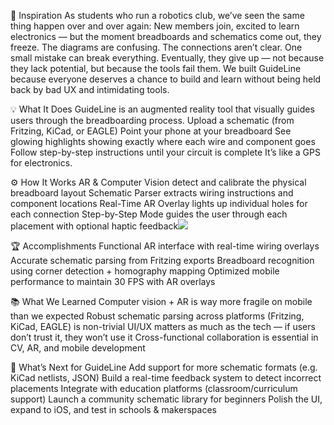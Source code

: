 🧠 Inspiration
As students who run a robotics club, we’ve seen the same thing happen over and over again:
New members join, excited to learn electronics — but the moment breadboards and schematics come out, they freeze.
The diagrams are confusing.
The connections aren’t clear.
One small mistake can break everything.
Eventually, they give up — not because they lack potential, but because the tools fail them.
We built GuideLine because everyone deserves a chance to build and learn without being held back by bad UX and intimidating tools.

💡 What It Does
GuideLine is an augmented reality tool that visually guides users through the breadboarding process.
Upload a schematic (from Fritzing, KiCad, or EAGLE)
Point your phone at your breadboard
See glowing highlights showing exactly where each wire and component goes
Follow step-by-step instructions until your circuit is complete
It’s like a GPS for electronics.


⚙️ How It Works
AR & Computer Vision detect and calibrate the physical breadboard layout
Schematic Parser extracts wiring instructions and component locations
Real-Time AR Overlay lights up individual holes for each connection
Step-by-Step Mode guides the user through each placement with optional haptic feedback![](https://cdn.discordapp.com/attachments/1369872014587859065/1373378221113868388/Screenshot_2025-05-17_151428.png?ex=682a31a4&is=6828e024&hm=4e48ab8fe4e252db0a2c393e2fd5b73390864b3778fd917a6e24e28fcc30b301&=)



🏆 Accomplishments
Functional AR interface with real-time wiring overlays
Accurate schematic parsing from Fritzing exports
Breadboard recognition using corner detection + homography mapping
Optimized mobile performance to maintain 30 FPS with AR overlays

📚 What We Learned
Computer vision + AR is way more fragile on mobile than we expected
Robust schematic parsing across platforms (Fritzing, KiCad, EAGLE) is non-trivial
UI/UX matters as much as the tech — if users don’t trust it, they won’t use it
Cross-functional collaboration is essential in CV, AR, and mobile development

🚀 What’s Next for GuideLine
Add support for more schematic formats (e.g. KiCad netlists, JSON)
Build a real-time feedback system to detect incorrect placements
Integrate with education platforms (classroom/curriculum support)
Launch a community schematic library for beginners
Polish the UI, expand to iOS, and test in schools & makerspaces
